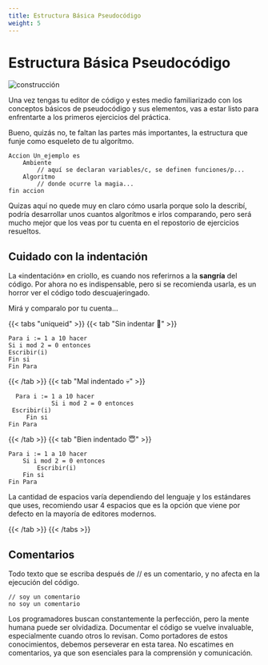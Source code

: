 ```yaml
---
title: Estructura Básica Pseudocódigo
weight: 5
---
```


# Estructura Básica Pseudocódigo

![construcción](/aed-docs/images/building.jpg)

Una vez tengas tu editor de código y estes medio familiarizado con los conceptos básicos de pseudocódigo y sus elementos, vas a estar listo para enfrentarte a los primeros ejercicios del práctica.

Bueno, quizás no, te faltan las partes más importantes, la estructura que funje como esqueleto de tu algorítmo.

```
Accion Un_ejemplo es
    Ambiente
        // aquí se declaran variables/c, se definen funciones/p...
    Algoritmo
        // donde ocurre la magia...
fin accion
```

Quizas aquí no quede muy en claro cómo usarla porque solo la describí, podría desarrollar unos cuantos algorítmos e irlos comparando, pero será mucho mejor que los veas por tu cuenta en el repostorio de ejercicios resueltos.

## Cuidado con la indentación

La «indentación» en criollo, es cuando nos referirnos a la **sangría** del código. Por ahora no es indispensable, pero si se recomienda usarla, es un horror ver el código todo descuajeringado.

Mirá y comparalo por tu cuenta...

{{< tabs "uniqueid" >}}
{{< tab "Sin indentar 🤬" >}}

```
Para i := 1 a 10 hacer
Si i mod 2 = 0 entonces
Escribir(i)
Fin si
Fin Para
```

{{< /tab >}}
{{< tab "Mal indentado 💀" >}}

```
  Para i := 1 a 10 hacer
            Si i mod 2 = 0 entonces
 Escribir(i)
     Fin si
Fin Para
```

{{< /tab >}}
{{< tab "Bien indentado 😇" >}}

```
Para i := 1 a 10 hacer
    Si i mod 2 = 0 entonces
        Escribir(i)
    Fin si
Fin Para
```

La cantidad de espacios varía dependiendo del lenguaje y los estándares que uses, recomiendo usar 4 espacios que es la opción que viene por defecto en la mayoría de editores modernos.

{{< /tab >}}
{{< /tabs >}}

## Comentarios

Todo texto que se escriba después de // es un comentario, y no afecta en la ejecución del código.

```
// soy un comentario
no soy un comentario
```

Los programadores buscan constantemente la perfección, pero la mente humana puede ser olvidadiza. Documentar el código se vuelve invaluable, especialmente cuando otros lo revisan. Como portadores de estos conocimientos, debemos perseverar en esta tarea. No escatimes en comentarios, ya que son esenciales para la comprensión y comunicación.